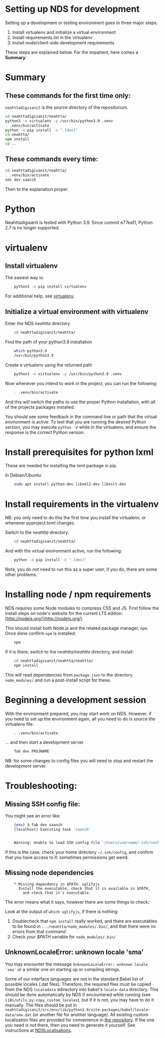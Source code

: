 # Setting up NDS for development

Setting up a development or testing environment goes in three major steps.

1. Install virtualenv and initialize a virtual environment
1. Install requirements.txt in the virtualenv
1. Install node/client-side development requirements

These steps are explained below. For the impatient, here comes a **Summary**:

# Summary

## These commands for the first time only:

`neahttadigisanit` is the source directory of the repositorium.

```bash
cd neahttadigisanit/neahtta/
python3 -m virtualenv -p /usr/bin/python3.9 .venv
. .venv/bin/activate
python -m pip install -e ".[dev]"
cd neahtta/
npm install
cd ..
```

## These commands every time:

```bash
cd neahttadigisanit/neahtta/
. .venv/bin/activate
nds dev saanih
```

Then to the explanation proper.

# Python

Neahttadigisánit is tested with Python 3.9. Since commit e77ea11, Python 2.7 is no longer supported.

# virtualenv

## Install virtualenv

The easiest way is:

```bash
    python3 -m pip install virtualenv
```

For additional help, see [virtualenv](https://pypi.python.org/pypi/virtualenv).

## Initialize a virtual environment with virtualenv

Enter the NDS _neahtta_ directory

```bash
    cd neahttadigisanit/neahtta/
```

Find the path of your python3.9 installation

```bash
    which python3.9
    /usr/bin/python3.9
```

Create a virtualenv using the returned path

```bash
    python3 -m virtualenv -p /usr/bin/python3.9 .venv
```

Now whenever you intend to work in the project, you can run the following:

```bash
    . .venv/bin/activate
```

And this will switch the paths to use the proper Python installation, with all of the projects packages installed.

You should see some feedback in the command line or path that the virtual environment is active. To test that you are running the desired Python version, you may execute `python -V` while in the virtualenv, and ensure the response is the correct Python version.

# Install prerequisites for python lxml

These are needed for installing the lxml package in pip.

In Debian/Ubuntu:

```bash
    sudo apt install python-dev libxml2-dev libxslt-dev
```

# Install requirements in the virtualenv

NB: you only need to do this the first time you install the virtualenv, or whenever pyproject.toml changes.

Switch to the _neahtta_ directory:

```bash
    cd neahttadigisanit/neahtta/
```

And with the virtual environment active, run the following:

```bash
    python -m pip install -e ".[dev]"
```

Note, you do _not_ need to run this as a super user, if you do, there are some other problems.

# Installing node / npm requirements

NDS requires some Node modules to compress CSS and JS. First follow the install steps on node's website for the current LTS edition: [http://nodejs.org/](http://nodejs.org/)

This should install both Node.js and the related package manager, `npm`. Once done confirm `npm` is installed:

```bash
    npm
```

If it is there, switch to the _neahtta/neahtta_ directory, and install:

```bash
    cd neahttadigisanit/neahtta/neahtta/
    npm install
```

This will read dependencies from `package.json` to the directory
`node_modules/` and run a post-install script for these.

# Beginning a development session

With the environment prepared, you may start work on NDS. However, if you need to set up the environment again, all you need to do is source the virtualenv file:

```bash
    . .venv/bin/activate
```

... and then start a development server

```bash
    fab dev PROJNAME
```

NB: for some changes to config files you will need to stop and restart the development server.

# Troubleshooting:

## Missing SSH config file:

You might see an error like:

```bash
    (env) $ fab dev saanih
    [localhost] Executing task 'saanih'


    Warning: Unable to load SSH config file '/Users/username/.ssh/config'
```

If this is the case, check your home directory `~/.ssh/config`, and confirm that you have access to it: sometimes permissions get weird.

## Missing node dependencies

```
    * Missing dependency in $PATH: uglifyjs
      Install the executable, check that it is available in $PATH,
        and check that it's executable.
```

The error means what it says, however there are some things to check:

Look at the output of `which uglifyjs`, if there is nothing:

1. Doublecheck that `npm install` really worked, and there are executables to be found in `.../neahtta/node_modules/.bin/`, and that there were no errors from that command
1. Check your _$PATH_ variable for `node_modules/.bin/`

## UnknownLocaleError: unknown locale 'sma'

You may encounter the message `UnknownLocaleError: unknown locale 'sma'` or a similar one on starting up or compiling strings.

Some of our interface languages are not in the standard Babel list of possible locales (.dat files). Therefore, the required files must be copied from the NDS `localedata` ddirectory into babel's `locale-data` directory. This should be done automatically by NDS if encountered while running (see `i18n/utils.py:copy_custom_locales`), but if it is not, you may have to do it manually. The files should be put in `neahttadigisanit/src/env/lib/python3.9/site-packages/babel/locale-data/sma.dat` (or another file for another language). All existing custom localization files are provided for convenience in [the repository](https://github.com/giellatekno/neahttadigisanit/tree/master/src/localedata). If the one you need is not there, then you need to generate it yourself. See instructions at [NDSLocalisations](NDSLocalisations).
